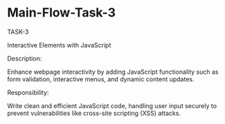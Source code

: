 # Main-Flow-Task-3

TASK-3

Interactive Elements with JavaScript

Description:

Enhance webpage interactivity by adding JavaScript functionality such as form validation, interactive menus, and dynamic content updates.

Responsibility:

Write clean and efficient JavaScript code, handling user input securely to prevent vulnerabilities like cross-site scripting (XSS) attacks.
